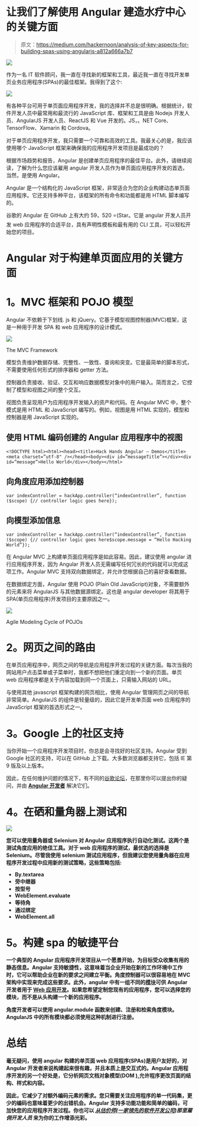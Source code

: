 # 让我们了解使用 Angular 建造水疗中心的关键方面

> 原文：<https://medium.com/hackernoon/analysis-of-key-aspects-for-building-spas-using-angularjs-a812a666a7b7>

![](img/1fff797944d976400f9ffa2cbac366e1.png)

作为一名 IT 软件顾问，我一直在寻找新的框架和工具，最近我一直在寻找开发单页业务应用程序(SPAs)的最佳框架。我得到了这个:

![](img/5f4ab00eba63dc65d6653aac7df6494d.png)

有各种平台可用于单页面应用程序开发，我的选择并不总是很明确。根据统计，软件开发人员中最常用和最流行的 JavaScript 库、框架和工具是由 Nodejs 开发人员、AngularJS 开发人员、ReactJS 和 Vue 开发的。JS，。NET Core、TensorFlow、Xamarin 和 Cordova。

对于单页应用程序开发，我只需要一个可靠和高效的工具。我最关心的是，我应该使用哪个 JavaScript 框架来确保我的应用程序开发项目是最成功的？

根据市场趋势和报告，Angular 是创建单页应用程序的最佳平台。此外，请继续阅读，了解为什么您应该雇用 angular 开发人员作为单页面应用程序开发的首选，当然，是使用 Angular。

Angular 是一个结构化的 JavaScript 框架，非常适合为您的企业构建动态单页面应用程序。它还支持多种平台，该框架的所有命令和功能都是用 HTML 脚本编写的。

谷歌的 Angular 在 GitHub 上有大约 59，520 ⭐️(Star。它是 angular 开发人员开发 web 应用程序的合适平台，具有声明性模板和最有用的 CLI 工具，可以轻松开始您的项目。

# **Angular 对于构建单页面应用的关键方面**

# **1。MVC 框架和 POJO 模型**

Angular 不依赖于下划线. js 和 jQuery。它基于模型视图控制器(MVC)框架，这是一种用于开发 SPA 和 web 应用程序的设计模式。

![](img/af0f94341ee59bdebb7b75446ca8c10e.png)

The MVC Framework

模型负责维护数据存储、完整性、一致性、查询和突变。它是最简单的脚本形式，不需要使用任何形式的排序器和 getter 方法。

控制器负责接收、验证、交互和响应数据模型对象中的用户输入。简而言之，它控制了模型和视图之间的整个交互。

视图负责呈现用户为应用程序开发输入的资产和代码。在 Angular MVC 中，整个模式是用 HTML 和 JavaScript 编写的。例如，视图是用 HTML 实现的，模型和控制器是用 JavaScript 实现的。

## **使用 HTML 编码创建的 Angular 应用程序中的视图**

```
<!DOCTYPE html><html><head><title>Hack Hands Angular — Demos</title><meta charset=”utf-8" /></head><body><div id=”messageTitle”></div><div id=”message”>Hello World</div></body></html>
```

## **向角度应用添加控制器**

```
var indexController = hackApp.controller(“indexController”, function ($scope) {// controller logic goes here});
```

## **向模型添加信息**

```
var indexController = hackApp.controller(“indexController”, function ($scope) {// controller logic goes here$scope.message = “Hello Hacking World”});
```

在 Angular MVC 上构建单页面应用程序是如此容易。因此，建议使用 angular 进行应用程序开发，因为 Angular 开发人员无需编写任何冗长的代码就可以完成这项工作。Angular MVC 支持双向数据绑定，并允许您根据自己的喜好查看数据。

在数据绑定方面，Angular 使用 POJO (Plain Old JavaScript)对象，不需要额外的元素来将 AngularJS 与其他数据源绑定。这也是 angular developer 将其用于 SPA(单页应用程序)开发项目的主要原因之一。

![](img/334dd74c7f948e6c9d711d4c2c8546e3.png)

Agile Modeling Cycle of POJOs

# **2。网页之间的路由**

在单页应用程序中，网页之间的导航是应用程序开发过程的关键方面。每次当我的网站用户点击菜单或子菜单时，我都不想把他们重定向到一个新的页面。单页 web 应用程序都是关于内容加载到同一个页面上，只需输入网站的 URL。

与使用其他 javascript 框架构建的网页相比，使用 Angular 管理网页之间的导航非常简单。AngularJS 的组件是轻量级的，因此它是开发单页面 web 应用程序的 JavaScript 框架的首选形式之一。

# **3。Google 上的社区支持**

当你开始一个应用程序开发项目时，你总是会寻找好的社区支持。Angular 受到 Google 社区的支持，可以在 GitHub 上下载。大多数浏览器都支持它，包括 IE 第 9 版及以上版本。

因此，在任何维护问题的情况下，有不同的[谷歌论坛](https://groups.google.com/forum/#!forum/angular)，在那里你可以提出你的疑问，并由 [**Angular 开发者**](https://www.valuecoders.com/hire-developers/hire-angularjs-developers) 解决它们。

# **4。在硒和量角器上测试**和

**![](img/3fcd30558fbfd18bad703fd3ef36181f.png)**

**您可以使用量角器或 Selenium 对 Angular 应用程序执行自动化测试。这两个是测试角度应用的绝佳工具。对于 web 应用程序的测试，最优选的选择是 Selenium。尽管我使用 selenium 测试应用程序，但我建议您使用量角器在应用程序开发过程中应用新的测试策略，这些策略包括:**

*   **By.textarea**
*   **旁中继器**
*   **按型号**
*   **WebElement.evaluate**
*   **等待角**
*   **通过绑定**
*   **WebElement.all**

# ****5。构建 spa 的敏捷平台****

**一个典型的 Angular 应用程序开发项目从一个愿景开始，为目标受众收集有用的静态信息。Angular 支持敏捷性，这意味着当企业开始在新的工作环境中工作时，它可以帮助企业在新的要求之间建立平衡。角度控制器可以很容易地在 MVC 架构中实现来完成这些要求。此外，angular 中有一组不同的[模块](https://docs.angularjs.org/api/ng/function/angular.module)可供 Angular 开发者用于 [Web 应用开发](https://www.valuecoders.com/web-application-development)。如果您希望定制您现有的应用程序，您可以选择您的模块，而不是从头构建一个新的应用程序。**

**角度开发者可以使用 angular.module 函数来创建、注册和检索角度模块。AngularJS 中的所有模块都必须使用这种机制进行注册。**

# ****总结****

**毫无疑问，使用 angular 构建的单页面 web 应用程序(SPAs)是用户友好的，对 Angular 开发者来说构建起来很有趣，并且本质上是交互式的。Angular 应用程序开发的另一个好处是，它分析网页文档对象模型(DOM ),允许程序更改页面的结构、样式和内容。**

**因此，它减少了对额外编码元素的需求。您只需要关注应用程序的单一代码集，更少的编码也意味着更少的出错机会。Angular 支持多功能功能和简单的编码，可加快您的应用程序开发过程。你也可以 [*从估价师(一家领先的*](https://www.valuecoders.com/)*[软件开发公司](https://www.valuecoders.com/))那里雇佣开发人员* 来为你的工作增添光彩。**
